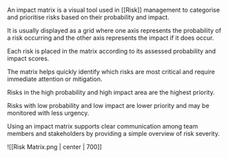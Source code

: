 An impact matrix is a visual tool used in [[Risk]] management to categorise and prioritise risks based on their probability and impact.

It is usually displayed as a grid where one axis represents the probability of a risk occurring and the other axis represents the impact if it does occur.

Each risk is placed in the matrix according to its assessed probability and impact scores.

The matrix helps quickly identify which risks are most critical and require immediate attention or mitigation.

Risks in the high probability and high impact area are the highest priority.

Risks with low probability and low impact are lower priority and may be monitored with less urgency.

Using an impact matrix supports clear communication among team members and stakeholders by providing a simple overview of risk severity.

![[Risk Matrix.png | center | 700]]

